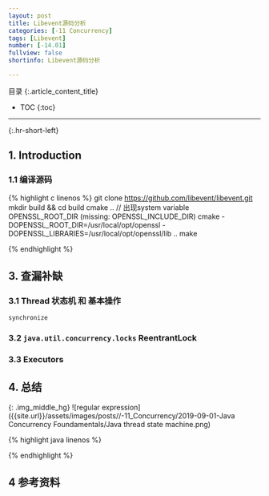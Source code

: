 ```yaml
---
layout: post
title: Libevent源码分析
categories: [-11 Concurrency]
tags: [Libevent]
number: [-14.01]
fullview: false
shortinfo: Libevent源码分析

---
```

目录
{:.article_content_title}


* TOC
{:toc}

---
{:.hr-short-left}

## 1. Introduction

### 1.1 编译源码

{% highlight c linenos %}
git clone https://github.com/libevent/libevent.git
mkdir build && cd build
cmake .. 
// 出现system variable OPENSSL_ROOT_DIR (missing: OPENSSL_INCLUDE_DIR)
cmake -DOPENSSL_ROOT_DIR=/usr/local/opt/openssl -DOPENSSL_LIBRARIES=/usr/local/opt/openssl/lib ..
make

{% endhighlight %}


## 3. 查漏补缺 ##

### 3.1 Thread 状态机 和 基本操作

`synchronize`

### 3.2 `java.util.concurrency.locks` ReentrantLock

### 3.3 Executors

## 4. 总结

{: .img_middle_hg}
![regular expression]({{site.url}}/assets/images/posts//-11_Concurrency/2019-09-01-Java Concurrency Foundamentals/Java thread state machine.png)


{% highlight java linenos %}

{% endhighlight %}


## 4 参考资料 ##







